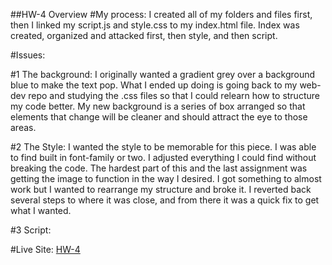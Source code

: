 ##HW-4 Overview
#My process:
I created all of my folders and files first, then I linked my script.js and
style.css to my index.html file.  Index was created, organized and attacked
first, then style, and then script.

#Issues:

#1 The background:
I originally wanted a gradient grey over a background blue to make the text pop.
What I ended up doing is going back to my web-dev repo and studying the .css
files so that I could relearn how to structure my code better. My new background
is a series of box arranged so that elements that change will be cleaner and
should attract the eye to those areas.

#2 The Style:
I wanted the style to be memorable for this piece. I was able to find built in
font-family or two. I adjusted everything I could find without breaking the code.
The hardest part of this and the last assignment was getting the image to function
in the way I desired. I got something to almost work but I wanted to rearrange
my structure and broke it. I reverted back several steps to where it was close,
and from there it was a quick fix to get what I wanted.

#3 Script:







#Live Site:
[HW-4](https://ewilsey.github.io/MART441/HW-4/)
